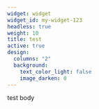 ```yaml
---
widget: widget
widget_id: my-widget-123
headless: true
weight: 10
title: test
active: true
design:
  columns: "2"
  background:
    text_color_light: false
    image_darken: 0
---
```

test body